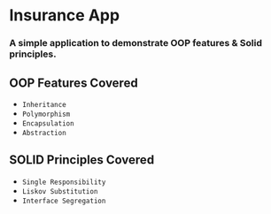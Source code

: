 # Insurance App
### A simple application to demonstrate OOP features & Solid principles.

## OOP Features Covered
 - `Inheritance`
 - `Polymorphism`
 - `Encapsulation`
 - `Abstraction`

## SOLID Principles Covered
 - `Single Responsibility`
 - `Liskov Substitution`
 - `Interface Segregation`